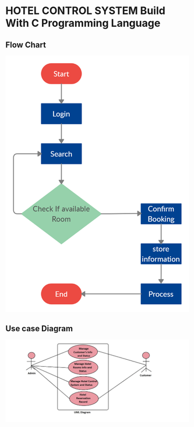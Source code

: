 
# HOTEL CONTROL SYSTEM Build With C Programming Language

## Flow Chart
![image](https://github.com/Anitabhoi/-M1_Mini-Project_March_14/blob/main/2_Architecture/flowchart.jpg)
## Use case Diagram
![image](https://github.com/Anitabhoi/-M1_Mini-Project_March_14/blob/main/2_Architecture/UML.jpg)